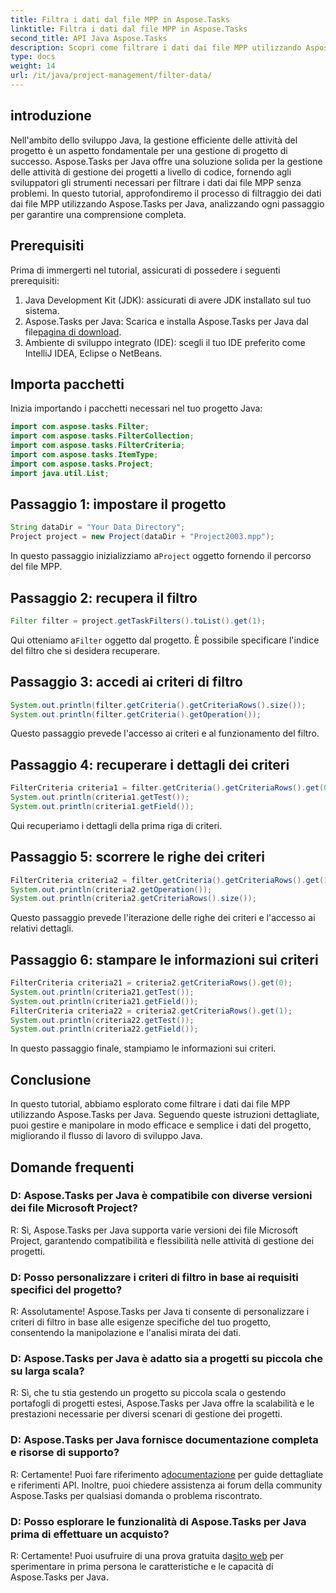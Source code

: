 ```yaml
---
title: Filtra i dati dal file MPP in Aspose.Tasks
linktitle: Filtra i dati dal file MPP in Aspose.Tasks
second_title: API Java Aspose.Tasks
description: Scopri come filtrare i dati dai file MPP utilizzando Aspose.Tasks per Java. Migliora il flusso di lavoro di gestione dei progetti senza sforzo.
type: docs
weight: 14
url: /it/java/project-management/filter-data/
---
```

## introduzione
Nell'ambito dello sviluppo Java, la gestione efficiente delle attività del progetto è un aspetto fondamentale per una gestione di progetto di successo. Aspose.Tasks per Java offre una soluzione solida per la gestione delle attività di gestione dei progetti a livello di codice, fornendo agli sviluppatori gli strumenti necessari per filtrare i dati dai file MPP senza problemi. In questo tutorial, approfondiremo il processo di filtraggio dei dati dai file MPP utilizzando Aspose.Tasks per Java, analizzando ogni passaggio per garantire una comprensione completa.
## Prerequisiti
Prima di immergerti nel tutorial, assicurati di possedere i seguenti prerequisiti:
1. Java Development Kit (JDK): assicurati di avere JDK installato sul tuo sistema.
2.  Aspose.Tasks per Java: Scarica e installa Aspose.Tasks per Java dal file[pagina di download](https://releases.aspose.com/tasks/java/).
3. Ambiente di sviluppo integrato (IDE): scegli il tuo IDE preferito come IntelliJ IDEA, Eclipse o NetBeans.

## Importa pacchetti
Inizia importando i pacchetti necessari nel tuo progetto Java:
```java
import com.aspose.tasks.Filter;
import com.aspose.tasks.FilterCollection;
import com.aspose.tasks.FilterCriteria;
import com.aspose.tasks.ItemType;
import com.aspose.tasks.Project;
import java.util.List;
```

## Passaggio 1: impostare il progetto
```java
String dataDir = "Your Data Directory";
Project project = new Project(dataDir + "Project2003.mpp");
```
 In questo passaggio inizializziamo a`Project` oggetto fornendo il percorso del file MPP.
## Passaggio 2: recupera il filtro
```java
Filter filter = project.getTaskFilters().toList().get(1);
```
 Qui otteniamo a`Filter` oggetto dal progetto. È possibile specificare l'indice del filtro che si desidera recuperare.
## Passaggio 3: accedi ai criteri di filtro
```java
System.out.println(filter.getCriteria().getCriteriaRows().size());
System.out.println(filter.getCriteria().getOperation());
```
Questo passaggio prevede l'accesso ai criteri e al funzionamento del filtro.
## Passaggio 4: recuperare i dettagli dei criteri
```java
FilterCriteria criteria1 = filter.getCriteria().getCriteriaRows().get(0);
System.out.println(criteria1.getTest());
System.out.println(criteria1.getField());
```
Qui recuperiamo i dettagli della prima riga di criteri.
## Passaggio 5: scorrere le righe dei criteri
```java
FilterCriteria criteria2 = filter.getCriteria().getCriteriaRows().get(1);
System.out.println(criteria2.getOperation());
System.out.println(criteria2.getCriteriaRows().size());
```
Questo passaggio prevede l'iterazione delle righe dei criteri e l'accesso ai relativi dettagli.
## Passaggio 6: stampare le informazioni sui criteri
```java
FilterCriteria criteria21 = criteria2.getCriteriaRows().get(0);
System.out.println(criteria21.getTest());
System.out.println(criteria21.getField());
FilterCriteria criteria22 = criteria2.getCriteriaRows().get(1);
System.out.println(criteria22.getTest());
System.out.println(criteria22.getField());
```
In questo passaggio finale, stampiamo le informazioni sui criteri.

## Conclusione
In questo tutorial, abbiamo esplorato come filtrare i dati dai file MPP utilizzando Aspose.Tasks per Java. Seguendo queste istruzioni dettagliate, puoi gestire e manipolare in modo efficace e semplice i dati del progetto, migliorando il flusso di lavoro di sviluppo Java.
## Domande frequenti
### D: Aspose.Tasks per Java è compatibile con diverse versioni dei file Microsoft Project?
R: Sì, Aspose.Tasks per Java supporta varie versioni dei file Microsoft Project, garantendo compatibilità e flessibilità nelle attività di gestione dei progetti.
### D: Posso personalizzare i criteri di filtro in base ai requisiti specifici del progetto?
R: Assolutamente! Aspose.Tasks per Java ti consente di personalizzare i criteri di filtro in base alle esigenze specifiche del tuo progetto, consentendo la manipolazione e l'analisi mirata dei dati.
### D: Aspose.Tasks per Java è adatto sia a progetti su piccola che su larga scala?
R: Sì, che tu stia gestendo un progetto su piccola scala o gestendo portafogli di progetti estesi, Aspose.Tasks per Java offre la scalabilità e le prestazioni necessarie per diversi scenari di gestione dei progetti.
### D: Aspose.Tasks per Java fornisce documentazione completa e risorse di supporto?
 R: Certamente! Puoi fare riferimento a[documentazione](https://reference.aspose.com/tasks/java/) per guide dettagliate e riferimenti API. Inoltre, puoi chiedere assistenza ai forum della community Aspose.Tasks per qualsiasi domanda o problema riscontrato.
### D: Posso esplorare le funzionalità di Aspose.Tasks per Java prima di effettuare un acquisto?
 R: Certamente! Puoi usufruire di una prova gratuita da[sito web](https://releases.aspose.com/) per sperimentare in prima persona le caratteristiche e le capacità di Aspose.Tasks per Java.